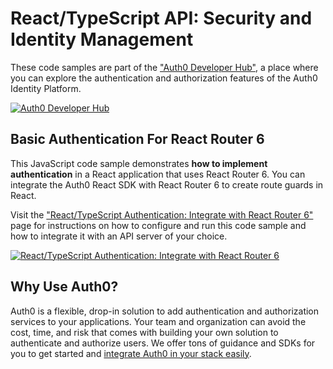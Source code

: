 # React/TypeScript API: Security and Identity Management

These code samples are part of the ["Auth0 Developer Hub"](https://auth0.com/developers/hub), a place where you can explore the authentication and authorization features of the Auth0 Identity Platform.

[![Auth0 Developer Hub](https://cdn.auth0.com/blog/developer-hub/share/auth0-developer-hub.png)](https://auth0.com/developers/hub)

## Basic Authentication For React Router 6

This JavaScript code sample demonstrates **how to implement authentication** in a React application that uses React Router 6. You can integrate the Auth0 React SDK with React Router 6 to create route guards in React.

Visit the ["React/TypeScript Authentication: Integrate with React Router 6"](https://auth0.com/developers/hub/code-samples/spa/react-typescript/react-router-6-basic-authentication) page for instructions on how to configure and run this code sample and how to integrate it with an API server of your choice.

[![React/TypeScript Authentication: Integrate with React Router 6](https://cdn.auth0.com/blog/hub/code-samples/spa/react-typescript/react-router-6-basic-authentication.png)](https://auth0.com/developers/hub/code-samples/spa/react-typescript/react-router-6-basic-authentication)

## Why Use Auth0?

Auth0 is a flexible, drop-in solution to add authentication and authorization services to your applications. Your team and organization can avoid the cost, time, and risk that comes with building your own solution to authenticate and authorize users. We offer tons of guidance and SDKs for you to get started and [integrate Auth0 in your stack easily](https://auth0.com/developers/hub/code-samples/full-stack).
